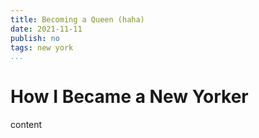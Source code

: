 ```yaml
---
title: Becoming a Queen (haha)
date: 2021-11-11
publish: no
tags: new york
...
```


# How I Became a New Yorker

content

